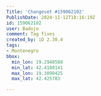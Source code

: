 ```yaml
---
Title: 'Changeset #159062102'
PublishDate: 2024-11-12T18:16:19Z
id: 159062102
user: Badojo
comment: Tag fixes
created_by: iD 2.30.4
tags:
- Montenegro
bbox:
  min_lon: 19.2948588
  min_lat: 42.4180141
  max_lon: 19.3090425
  max_lat: 42.425783

---
```

